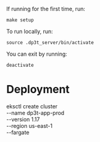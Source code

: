 
If running for the first time, run:
```
make setup
```

To run locally, run:
```
source .dp3t_server/bin/activate
```

You can exit by running:
```
deactivate
```

# Deployment
eksctl create cluster \
--name dp3t-app-prod \
--version 1.17 \
--region us-east-1 \
--fargate
